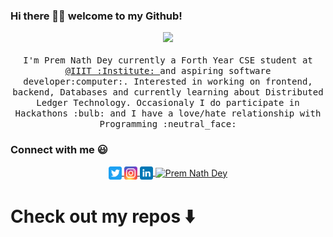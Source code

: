 ### Hi there 👋🏾  welcome to my Github! 


<p align="center">
  <img width="250" src="https://github.com/premnathdey/premnathdey/blob/master/image/premnathdey.mov">
  <br><br>
  <samp>
    I'm Prem Nath Dey currently a Forth Year CSE student at <a href="http://iiitkalyani.ac.in">@IIIT :Institute: </a> and aspiring software developer:computer:. Interested in working on frontend,  backend, Databases and currently learning about Distributed Ledger Technology. Occasionaly I do participate in Hackathons :bulb: and I have a love/hate relationship with Programming :neutral_face:
  </samp>
</p>



### Connect with me :smiley:
<p align="center">
<a href="https://twitter.com/premnathdey">
  <img align="center" alt="Prem Nath Dey Twitter" width="21px" src="https://raw.githubusercontent.com/edent/SuperTinyIcons/099dc12b59179d07d534069bc8551718f786d91a/images/svg/twitter.svg" />
</a>
<a href="https://www.instagram.com/prem_nath_dey/">
  <img align="center" alt="Prem Nath Dey" width="21px" src="https://raw.githubusercontent.com/edent/SuperTinyIcons/099dc12b59179d07d534069bc8551718f786d91a/images/svg/instagram.svg" />
</a>
<a href="https://www.linkedin.com/in/premnathdey">
  <img align="center" alt="Prem Nath Dey Linkdin" width="21px" src="https://raw.githubusercontent.com/edent/SuperTinyIcons/099dc12b59179d07d534069bc8551718f786d91a/images/svg/linkedin.svg" />
</a>

<a href="https://t.me/premnathdey">
  <img align="center" alt="Prem Nath Dey" width="21px" src="https://raw.githubusercontent.com/FortAwesome/Font-Awesome/1147d199a35293b391152ee85e2d30988439157f/svgs/brands/telegram.svg" />
</a>

</p>

<p align="center">
<h1>Check out my repos ⬇️</h1>  
</p>

<!--
**ari-hacks/ari-hacks** is a ✨ _special_ ✨ repository because its `README.md` (this file) appears on your GitHub profile.

Here are some ideas to get you started:

- 🔭 I’m currently working on ...
- 🌱 I’m currently learning ...
- 👯 I’m looking to collaborate on ...
- 🤔 I’m looking for help with ...
- 💬 Ask me about ...
- 📫 How to reach me: ...
- 😄 Pronouns: ...
- ⚡ Fun fact: ...
-->

